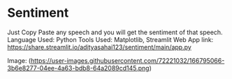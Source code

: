 # Sentiment
Just Copy Paste any speech and you will get the sentiment of that speech.
Language Used: Python
Tools Used: Matplotlib, Streamlit
Web App link: https://share.streamlit.io/adityasahai123/sentiment/main/app.py

Image: (https://user-images.githubusercontent.com/72221032/166795066-3b6e8277-04ee-4a63-bdb8-64a2089cd145.png)
